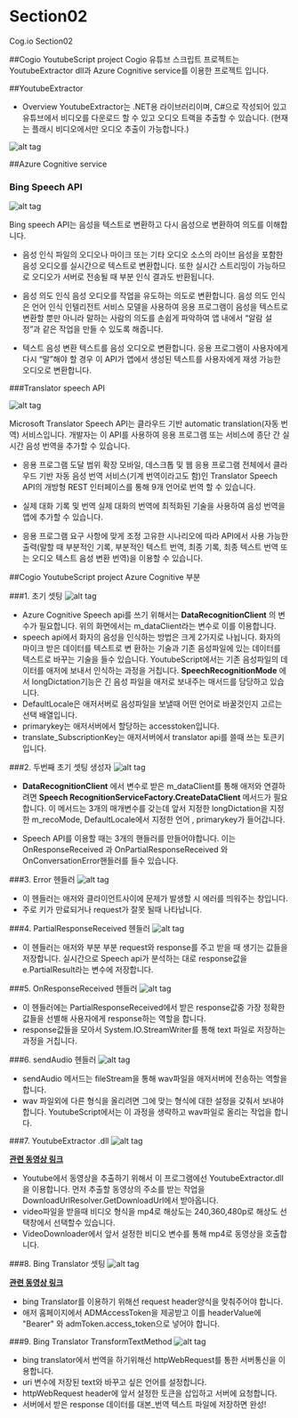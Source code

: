 # Section02
Cog.io Section02

##Cogio YoutubeScript project
Cogio 유튜브 스크립트 프로젝트는 YoutubeExtractor dll과 Azure Cognitive service를 이용한 프로젝트 입니다.

##YoutubeExtractor
 - Overview
 YoutubeExtractor는 .NET용 라이브러리이며, C#으로 작성되어 있고 유튜브에서 비디오를 다운로드 할 수 있고 오디오 트랙을 추출할 수 있습니다. (현재는 플래시 비디오에서만 오디오 추출이 가능합니다.)

 ![alt tag](https://github.com/cog-io/Section02/blob/master/picture/KakaoTalk_Photo_2016-11-11-19-35-54_11.jpeg)

##Azure Cognitive service

### Bing Speech API

 ![alt tag](https://github.com/cog-io/Section02/blob/master/picture/KakaoTalk_Photo_2016-11-11-19-42-44.jpeg)

 Bing speech API는 음성을 텍스트로 변환하고 다시 음성으로 변환하여 의도를 이해합니다.

 - 음성 인식
 파일의 오디오나 마이크 또는 기타 오디오 소스의 라이브 음성을 포함한 음성 오디오를 실시간으로 텍스트로 변환합니다. 또한 실시간 스트리밍이 가능하므로 오디오가 서버로 전송될 때 부분 인식 결과도 반환됩니다.

 - 음성 의도 인식
 음성 오디오를 작업을 유도하는 의도로 변환합니다. 음성 의도 인식은 언어 인식 인텔리전트 서비스 모델을 사용하여 응용 프로그램이 음성을 텍스트로 변환할 뿐만 아니라 말하는 사람의 의도를 손쉽게 파악하여 앱 내에서 “알람 설정”과 같은 작업을 만들 수 있도록 해줍니다.

 - 텍스트 음성 변환
 텍스트를 음성 오디오로 변환합니다. 응용 프로그램이 사용자에게 다시 “말”해야 할 경우 이 API가 앱에서 생성된 텍스트를 사용자에게 재생 가능한 오디오로 변환합니다.

###Translator speech API

![alt tag](https://github.com/cog-io/Section02/blob/master/picture/KakaoTalk_Photo_2016-11-11-19-42-26.jpeg)

Microsoft Translator Speech API는 클라우드 기반 automatic translation(자동 번역) 서비스입니다. 개발자는 이 API를 사용하여 응용 프로그램 또는 서비스에 종단 간 실시간 음성 번역을 추가할 수 있습니다.

- 응용 프로그램 도달 범위 확장
모바일, 데스크톱 및 웹 응용 프로그램 전체에서 클라우드 기반 자동 음성 번역 서비스(기계 번역이라고도 함)인 Translator Speech API의 개방형 REST 인터페이스를 통해 9개 언어로 번역 할 수 있습니다.

- 실제 대화 기록 및 번역
실제 대화의 번역에 최적화된 기술을 사용하여 음성 번역을 앱에 추가할 수 있습니다.

- 응용 프로그램 요구 사항에 맞게 조정
고유한 시나리오에 따라 API에서 사용 가능한 출력(말할 때 부분적인 기록, 부분적인 텍스트 번역, 최종 기록, 최종 텍스트 번역 또는 오디오 텍스트 음성 변환 번역)을 이용할 수 있습니다.






##Cogio YoutubeScript project Azure Cognitive 부분

###1. 초기 셋팅
![alt tag](https://github.com/cog-io/Section02/blob/master/picture/initialize.PNG)

- Azure Cognitive Speech api를 쓰기 위해서는 **DataRecognitionClient** 의 변수가 필요합니다.
 위의 화면에서는 m_dataClient라는 변수로 이를 이용합니다.
- speech api에서 화자의 음성을 인식하는 방법은 크게 2가지로 나뉩니다. 화자의 마이크 받은 데이터를 텍스트로 변 환하는 기술과 기존 음성파일에 있는 데이터를 텍스트로 바꾸는 기술을 들수 있습니다. YoutubeScript에서는 기존 음성파일의 데이터를 애저에 보내서 인식하는 과정을 거칩니다. **SpeechRecognitionMode** 에서 longDictation기능은 긴 음성 파일을 애저로 보내주는 매서드를 담당하고 있습니다.
- DefaultLocale은 애저서버로 음성파일을 보낼때 어떤 언어로 바꿀것인지 고르는 선택 배열입니다.
- primarykey는 애저서버에서 할당하는 accesstoken입니다.
- translate_SubscriptionKey는 애저서버에서 translator api를 쓸때 쓰는 토큰키입니다.

###2. 두번째 초기 셋팅 생성자
![alt tag](https://github.com/cog-io/Section02/blob/master/picture/2.PNG)

-  **DataRecognitionClient** 에서 변수로 받은 m_dataClient를 통해 애저와 연결하려면 **Speech
RecognitionServiceFactory.CreateDataClient** 메서드가 필요합니다. 이 메서드는 3개의 매개변수를 갖는데 앞서 지정한 longDictation을 지정한 m_recoMode, DefaultLocale에서 지정한 언어 , primarykey가 들어갑니다.

- Speech API를 이용할 때는 3개의 핸들러를 만들어야합니다. 이는 OnResponseReceived 과 OnPartialResponseReceived 와 OnConversationError핸들러를 들수 있습니다.

###3. Error 헨들러
![alt tag](https://github.com/cog-io/Section02/blob/master/picture/3(errorhandler).PNG)

- 이 헨들러는 애저와 클라이언트사이에 문제가 발생할 시 에러를 띄워주는 창입니다.
- 주로 키가 만료되거나 request가 잘못 될때 나타납니다.

###4. PartialResponseReceived 헨들러
![alt tag](https://github.com/cog-io/Section02/blob/master/picture/4(partialResponse).PNG)

- 이 헨들러는 애저와 부분 부분 request와 response를 주고 받을 때 생기는 값들을 저장합니다.
  실시간으로 Speech api가 분석하는 대로 response값을 e.PartialResult라는 변수에 저장합니다.

###5. OnResponseReceived 헨들러
![alt tag](https://github.com/cog-io/Section02/blob/master/picture/5(ResponseReceive).PNG)

- 이 헨들러에는 PartialResponseReceived에서 받은 response값중 가장 정확한 값들을 선별해 사용자에게 response하는 역할을 합니다.
- response값들을 모아서 System.IO.StreamWriter를 통해 text 파일로 저장하는 과정을 거칩니다.

###6. sendAudio 헨들러
![alt tag](https://github.com/cog-io/Section02/blob/master/picture/6(endAudio).PNG)

- sendAudio 메서드는 fileStream을 통해 wav파일을 애저서버에 전송하는 역할을 합니다.
- wav 파일외에 다른 형식을 올리려면 그에 맞는 형식에 대한 설정을 갖춰서 보내야합니다. YoutubeScript에서는 이 과정을 생략하고 wav파일로 올리는 작업을 합니다.

###7. YoutubeExtractor .dll
![alt tag](https://github.com/cog-io/Section02/blob/master/picture/7(Youtubeextractor).PNG)

**[관련 동영상 링크](https://www.youtube.com/watch?v=TnG3urCD_m0)**

- Youtube에서 동영상을 추출하기 위해서 이 프로그램에선 YoutubeExtractor.dll을 이용합니다. 먼저 추출할 동영상의 주소를 받는 작업을 DownloadUrlResolver.GetDownloadUrl에서 받아옵니다.
- video파일을 받을때 비디오 형식을 mp4로 해상도는 240,360,480p로 해상도 선택창에서 선택할수 있습니다.
- VideoDownloader에서 앞서 설정한 비디오 변수를 통해 mp4로 동영상을 호출합니다.

###8. Bing Translator 셋팅
![alt tag](https://github.com/cog-io/Section02/blob/master/picture/9(translatorClick).PNG)

**[관련 동영상 링크](https://www.youtube.com/watch?v=b8etXQB0Sy0)**

- bing Translator를 이용하기 위해선 request header양식을 맞춰주어야 합니다.
- 애저 홈페이지에서 ADMAccessToken을 제공받고 이를 headerValue에  "Bearer" 와 admToken.access_token으로 넣어야 합니다.

###9. Bing Translator TransformTextMethod
![alt tag](https://github.com/cog-io/Section02/blob/master/picture/11(TransformTextMethod).PNG)

- bing translator에서 번역을 하기위해선 httpWebRequest를 통한 서버통신을 이용합니다.
- uri 변수에 저장된 text와 바꾸고 싶은 언어를 설정합니다.
- httpWebRequest header에 앞서 설정한 토큰을 삽입하고 서버에 요청합니다.
- 서버에서 받은 response 데이터를 대본_번역 텍스트 파일에 저장하면 완성!  
